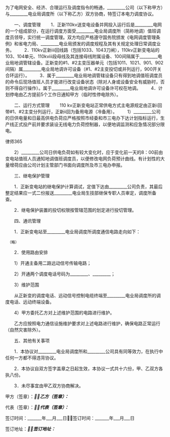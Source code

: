 
 为了电网安全、经济、合理运行及调度指令的畅通，_________公司（以下称甲方）与_________电业局调度所（以下称乙方）双方协商，特签订本电力调度协议。 
 
 　　一、调度管理 
 　　1．正新110kv送变电设备并网投入运行后是_________电网的一个组成部分，在运行调度方面受_________电业局调度所（简称地调）值班调度员领导，实行统一调度管理。双方均应严格遵守国务院颁发《电网调度管理条例》和省电力局、_________电业局颁发的调度规程及其有关规定处理日常调度业务。 
 　　2．110kv正新ⅰⅱ回线路（包括1033、1043刀闸），110kv正新变电站的103、104单元、110kvⅰⅱ段母线及其连接母线附属设备、100间隔属于_________电业局地调管辖设备。正新变的#1、#2主变压器单元（包括1011、1021、901、902间隔）属_________电业局地调许可设备（#1、#2主变投切或并列运行，900开关合环运行）。 
 　　3．属于_________电业局地调管辖设备只有得到地调值班调度员的命令后现场值班人员才能进行改变设备状态（除对人身或设备安全有威胁时，否则不得自行操作）。属于_________电业局地调许可设备许可权在地调。 
 　　4．计划停电由乙方提前5个工作日通知甲方（临时性停电除外）。
  
 　　二、运行方式管理 
 　　110 kv正新变电站正常供电方式主电源规定由正新ⅰ回带#1、#2主变分列运行，正新ⅱ回为备用电源（冷备用）。 
 　　1）_________公司的日供电量和日最高供电负荷应严格按照市经委和市三电办下达计划指标运行，生产线正式投产前并要求装设无线电力负荷控制器，以便地调监测和应急情况部分限电。 




 
律师365






 　　2）_________公司日供电负荷如有较大变化时，应于变化前一天的8：00前由变电站值班人员通知地调值班调度员，以便修改电网负荷预计曲线。有计划性的大量增荷应由公司计划主管部门书面向调度所及市三电办申报。 

 

 　　三、继电保护管理 

 　　1．正新变电站的继电保护计算调试，定值下达由_________公司负责，其最后整定结果应一式二份报送_________电业局生技部继保专职人员审定，调度所备查。 

 　　2．继电保护装置的投切权限按管辖范围的划定进行投切管理。 

 

 　　四、通讯管理 

 　　1．正新变电站至_________电业局调度所调度通信电路走向如下： 

     （略）

 

 　　2．使用路由安排

 　　1）开通主备用二路远动信号传输电路； 

 　　2）开通两个调度电话号码为_________、_________； 

 　　3）维护范围 

 　　从正新变的调度电话、远动信号控制电缆终端至_________电业局调度所的调度电话、远动终端设备。 

 　　4）甲方委托乙方对上述维护范围的电路进行维护。 

 　　乙方应按照电力通信设施维护要求对上述电路进行维护，确保电路正常运行（自然灾害除外）。 

 

 　　五、其他有关事项 

 　　1．本协议对_________电业局调度所和_________公司具有同等效力，在执行中任何一方都不得违背协议。 

 　　2．本协议自双方签字盖章之日起生效，本协议一式共十六份，甲、乙双方各执八份。 

 　　3．未尽事宜由甲乙双方协商解决。

 

 

 甲方（签章）：_______________乙方（签章）：_______________

 代表（签章）：_______________代表（签章）：_______________

 签订时间：_______年___月___日签订时间：_______年___月___日

 签订地址：___________________签订地址：___________________ 


 

 
 
 
 
 
  


  
 

  


  


  
 
 
 
 

